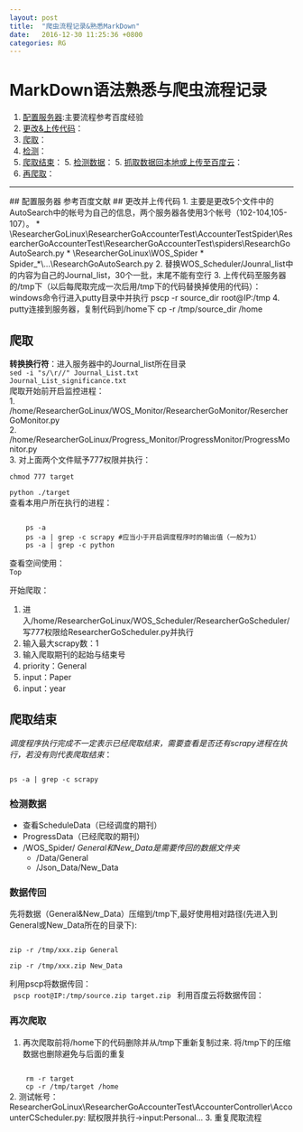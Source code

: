 ```yaml
---
layout: post
title:  "爬虫流程记录&熟悉MarkDown"
date:   2016-12-30 11:25:36 +0800
categories: RG
---
```

<script src="https://cdnjs.cloudflare.com/ajax/libs/flowchart/1.6.4/flowchart.js"></script>
# MarkDown语法熟悉与爬虫流程记录
[crawl]:http://www.baidu.com

1. [配置服务器](http://jingyan.baidu.com/article/f3ad7d0f129c7809c2345b56.html "server"):主要流程参考百度经验
2. [更改&上传代码](#upload)：
3. [爬取](#crawl)：
4. [检测](#check)：
5. [爬取结束](#crawl_end)：
	5. [检测数据](#check_data)：
	5. [抓取数据回本地或上传至百度云](#post_back)：
5. [再爬取](#reCrawl)：

----
<div id =""></div>
## 配置服务器
参考百度文献
<span id="upload"></span>
## 更改并上传代码
1. 主要是更改5个文件中的AutoSearch中的帐号为自己的信息，两个服务器各使用3个帐号（102-104,105-107）。
	* \ResearcherGoLinux\ResearcherGoAccounterTest\AccounterTestSpider\ResearcherGoAccounterTest\ResearcherGoAccounterTest\spiders\ResearchGoAutoSearch.py  
	* \ResearcherGoLinux\WOS_Spider
		* Spider_*\...\ResearchGoAutoSearch.py
2. 替换WOS_Scheduler/Jounral_list中的内容为自己的Journal_list，30个一批，末尾不能有空行
3. 上传代码至服务器的/tmp下（以后每爬取完成一次后用/tmp下的代码替换掉使用的代码）：windows命令行进入putty目录中并执行  
	pscp -r source_dir root@IP:/tmp
4. putty连接到服务器，复制代码到/home下  
	cp -r /tmp/source_dir /home  

<span id="crawl"></span>  

## 爬取
**转换换行符**：进入服务器中的Journal_list所在目录  
<code>sed -i "s/\r//" Journal_List.txt Journal_List_significance.txt</code>  
爬取开始前开启监控进程：  
	1. /home/ResearcherGoLinux/WOS_Monitor/ResearcherGoMonitor/ResercherGoMonitor.py  
	2. /home/ResearcherGoLinux/Progress_Monitor/ProgressMonitor/ProgressMonitor.py  
	3. 对上面两个文件赋予777权限并执行： 
<code>   
	chmod 777 target    
	python ./target
</code>  
查看本用户所在执行的进程：  
  
<code>
	ps -a  
	ps -a | grep -c scrapy #应当小于开启调度程序时的输出值（一般为1）  
	ps -a | grep -c python
</code>  

查看空间使用：  
<code>Top</code>

开始爬取：  
  1. 进入/home/ResearcherGoLinux/WOS_Scheduler/ResearcherGoScheduler/ 写777权限给ResearcherGoScheduler.py并执行  
  2. 输入最大scrapy数：1  
  3. 输入爬取期刊的起始与结束号  
  4. priority：General  
  5. input：Paper  
  6. input：year

<span id="crawl_end"></span>
## 爬取结束
*调度程序执行完成不一定表示已经爬取结束，需要查看是否还有scrapy进程在执行，若没有则代表爬取结束*：  
<code>  
	ps -a | grep -c scrapy
</code> 
 
<span id="check_data"></span>
### 检测数据
* 查看ScheduleData（已经调度的期刊）
* ProgressData（已经爬取的期刊）
* /WOS_Spider/ *General和New_Data是需要传回的数据文件夹*
	* /Data/General 
	* /Json_Data/New_Data  

<span id="post_back"></span>  
	
###  数据传回
  先将数据（General&New_Data）压缩到/tmp下,最好使用相对路径(先进入到General或New_Data所在的目录下):  
<code>  
	zip -r /tmp/xxx.zip General  
    zip -r /tmp/xxx.zip New_Data  
</code>
利用pscp将数据传回：  
<code>
	pscp root@IP:/tmp/source.zip target.zip 
</code>
利用百度云将数据传回：

<span id="reCrawl"></span>
### 再次爬取
  1. 再次爬取前将/home下的代码删除并从/tmp下重新复制过来. 将/tmp下的压缩数据也删除避免与后面的重复
<code>
	rm -r target  
	cp -r /tmp/target /home  
</code>
  2. 测试帐号： ResearcherGoLinux\ResearcherGoAccounterTest\AccounterController\AccounterCScheduler.py:
	赋权限并执行->input:Personal...
  3. 重复爬取流程


